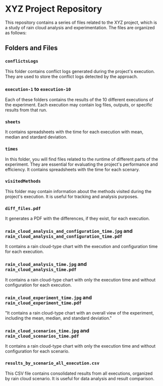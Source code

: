 # XYZ Project Repository

This repository contains a series of files related to the XYZ project, which is a study of rain cloud analysis and experimentation. The files are organized as follows:

## Folders and Files

### `conflictsLogs`

This folder contains conflict logs generated during the project's execution. They are used to store the conflict logs detected by the approach.

### `execution-1` to `execution-10`

Each of these folders contains the results of the 10 different executions of the experiment. Each execution may contain log files, outputs, or specific results from that run.

### `sheets`

It contains spreadsheets with the time for each execution with mean, median and stardard deviation.

### `times`

In this folder, you will find files related to the runtime of different parts of the experiment. They are essential for evaluating the project's performance and efficiency. It contains spreadsheets with the time for each scenary.

### `visitedMethods`

This folder may contain information about the methods visited during the project's execution. It is useful for tracking and analysis purposes.

### `diff_files.pdf`

It generates a PDF with the differences, if they exist, for each execution.

### `rain_cloud_analysis_and_configuration_time.jpg` and `rain_cloud_analysis_and_configuration_time.pdf`

It contains a rain cloud-type chart with the execution and configuration time for each execution.

### `rain_cloud_analysis_time.jpg` and `rain_cloud_analysis_time.pdf`

It contains a rain cloud-type chart with only the execution time and without configuration for each execution.

### `rain_cloud_experiment_time.jpg` and `rain_cloud_experiment_time.pdf`

"It contains a rain cloud-type chart with an overall view of the experiment, including the mean, median, and standard deviation."

### `rain_cloud_scenarios_time.jpg` and `rain_cloud_scenarios_time.pdf`

It contains a rain cloud-type chart with only the execution time and without configuration for each scenario.

### `results_by_scenario_all_execution.csv`

This CSV file contains consolidated results from all executions, organized by rain cloud scenario. It is useful for data analysis and result comparison.
